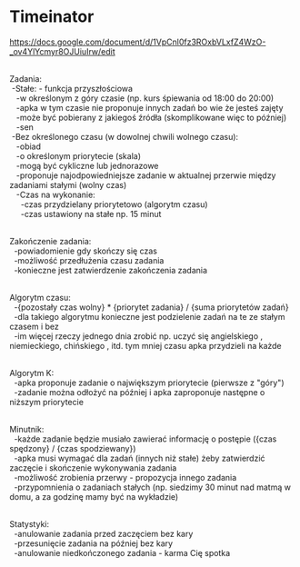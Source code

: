 # Timeinator

https://docs.google.com/document/d/1VpCnl0fz3ROxbVLxfZ4WzO-_ov4YlYcmyr8OJUiuIrw/edit <br><br>

Zadania:<br>
  &nbsp;-Stałe: - funkcja przyszłościowa<br>
    &nbsp;&nbsp;&nbsp;-w określonym z góry czasie (np. kurs śpiewania od 18:00 do 20:00)<br>
    &nbsp;&nbsp;&nbsp;-apka w tym czasie nie proponuje innych zadań bo wie że jesteś zajęty<br>
    &nbsp;&nbsp;&nbsp;-może być pobierany z jakiegoś źródła (skomplikowane więc to później)<br>
    &nbsp;&nbsp;&nbsp;-sen<br>
  &nbsp;-Bez określonego czasu (w dowolnej chwili wolnego czasu):<br>
    &nbsp;&nbsp;&nbsp;-obiad<br>
    &nbsp;&nbsp;&nbsp;-o określonym priorytecie (skala)<br>
    &nbsp;&nbsp;&nbsp;-mogą być cykliczne lub jednorazowe<br>
    &nbsp;&nbsp;&nbsp;-proponuje najodpowiedniejsze zadanie w aktualnej przerwie między zadaniami stałymi (wolny czas)<br>
    &nbsp;&nbsp;&nbsp;-Czas na wykonanie:<br>
      &nbsp;&nbsp;&nbsp;&nbsp;&nbsp;-czas przydzielany priorytetowo (algorytm czasu)<br>
      &nbsp;&nbsp;&nbsp;&nbsp;&nbsp;-czas ustawiony na stałe np. 15 minut<br><br>

Zakończenie zadania:<br>
  &nbsp;&nbsp;-powiadomienie gdy skończy się czas<br>
  &nbsp;&nbsp;-możliwość przedłużenia czasu zadania<br>
  &nbsp;&nbsp;-konieczne jest zatwierdzenie zakończenia zadania<br><br>
   
Algorytm czasu:<br>
  &nbsp;&nbsp;-{pozostały czas wolny} * {priorytet zadania} / {suma priorytetów zadań}<br>
  &nbsp;&nbsp;-dla takiego algorytmu konieczne jest podzielenie zadań na te ze stałym czasem i bez<br>
  &nbsp;&nbsp;-im więcej rzeczy jednego dnia zrobić np. uczyć się angielskiego , niemieckiego, chińskiego , itd. tym mniej czasu apka przydzieli na każde<br><br>
  
Algorytm K:<br>
  &nbsp;&nbsp;-apka proponuje zadanie o największym priorytecie (pierwsze z "góry")<br>
  &nbsp;&nbsp;-zadanie można odłożyć na później i apka zaproponuje następne o niższym priorytecie<br><br>
    
Minutnik:<br>
  &nbsp;&nbsp;-każde zadanie będzie musiało zawierać informację o postępie ({czas spędzony} / {czas spodziewany})<br>
  &nbsp;&nbsp;-apka musi wymagać dla zadań (innych niż stałe) żeby zatwierdzić zaczęcie i skończenie wykonywania zadania<br>
  &nbsp;&nbsp;-możliwość zrobienia przerwy - propozycja innego zadania<br>
  &nbsp;&nbsp;-przypomnienia o zadaniach stałych (np. siedzimy 30 minut nad matmą w domu, a za godzinę mamy być na wykładzie)<br><br>
  
Statystyki:<br>
  &nbsp;&nbsp;-anulowanie zadania przed zaczęciem bez kary<br>
  &nbsp;&nbsp;-przesunięcie zadania na później bez kary<br>
  &nbsp;&nbsp;-anulowanie niedkończonego zadania - karma Cię spotka<br>